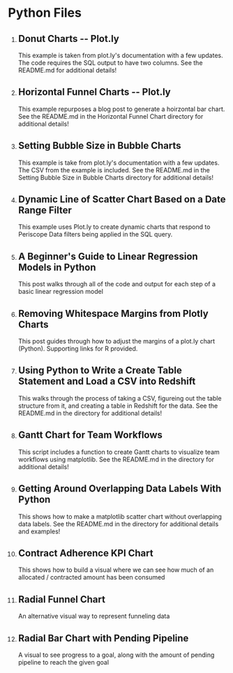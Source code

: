# Python Files

1. ## Donut Charts -- Plot.ly
    This example is taken from plot.ly's documentation with a few updates.  The code requires the SQL output to have two columns.  See the README.md for additional details!

2. ## Horizontal Funnel Charts -- Plot.ly
	This example repurposes a blog post to generate a hoirzontal bar chart. See the README.md in the Horizontal Funnel Chart directory for additional details!

3. ## Setting Bubble Size in Bubble Charts
	This example is take from plot.ly's documentation with a few updates.  The CSV from the example is included. See the README.md in the Setting Bubble Size in Bubble Charts directory for additional details!

4. ## Dynamic Line of Scatter Chart Based on a Date Range Filter
	This example uses Plot.ly to create dynamic charts that respond to Periscope Data filters being applied in the SQL query.
	
5. ## A Beginner's Guide to Linear Regression Models in Python
	This post walks through all of the code and output for each step of a basic linear regression model

6. ## Removing Whitespace Margins from Plotly Charts
	This post guides through how to adjust the margins of a plot.ly chart (Python). Supporting links for R provided.

7. ## Using Python to Write a Create Table Statement and Load a CSV into Redshift
	This walks through the process of taking a CSV, figureing out the table structure from it, and creating a table in Redshift for the data. See the README.md in the directory for additional details!

8. ## Gantt Chart for Team Workflows
	This script includes a function to create Gantt charts to visualize team workflows using matplotlib. See the README.md in the directory for additional details!

9. ## Getting Around Overlapping Data Labels With Python
	This shows how to make a matplotlib scatter chart without overlapping data labels. See the README.md in the directory for additional details and examples!

10. ## Contract Adherence KPI Chart
	This shows how to build a visual where we can see how much of an allocated / contracted amount has been consumed
	
11. ## Radial Funnel Chart
	An alternative visual way to represent funneling data

12. ## Radial Bar Chart with Pending Pipeline
	A visual to see progress to a goal, along with the amount of pending pipeline to reach the given goal
